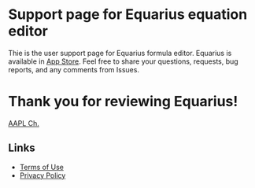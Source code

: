 # Support page for Equarius equation editor
Thie is the user support page for Equarius formula editor. Equarius is available in [App Store](https://apps.apple.com/us/app/equarius/id6448750583). Feel free to share your questions, requests, bug reports, and any comments from Issues.

# Thank you for reviewing Equarius!
[AAPL Ch.](https://applech2.com/archives/20230628-equarius-formula-editor-for-mac.html)

## Links
- [Terms of Use](https://www.apple.com/legal/internet-services/itunes/dev/stdeula)
- [Privacy Policy](https://github.com/ichibha/Equarius/blob/main/privacy_policy.md)

